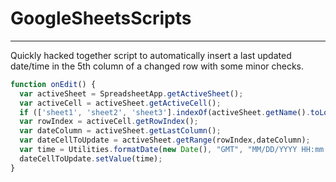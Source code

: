 # GoogleSheetsScripts
---
Quickly hacked together script to automatically insert a last updated date/time in the 5th column of a changed row with some minor checks.
```js
function onEdit() {
  var activeSheet = SpreadsheetApp.getActiveSheet();
  var activeCell = activeSheet.getActiveCell();
  if (['sheet1', 'sheet2', 'sheet3'].indexOf(activeSheet.getName().toLowerCase()) === -1 || activeCell.getColumn() > 4 || activeCell.getRow() < 2) return;
  var rowIndex = activeCell.getRowIndex();
  var dateColumn = activeSheet.getLastColumn();
  var dateCellToUpdate = activeSheet.getRange(rowIndex,dateColumn);
  var time = Utilities.formatDate(new Date(), "GMT", "MM/DD/YYYY HH:mm:ss");
  dateCellToUpdate.setValue(time);
}
```
